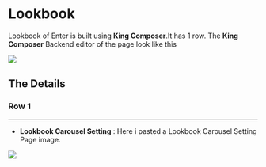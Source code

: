 # Lookbook

Lookbook of Enter is built using **King Composer**.It has 1 row. The **King Composer** Backend editor of the page look like this

![](http://transvelo.github.io/docs/enter/images/lookbook-page.png)

## The Details

### Row 1
---
* **Lookbook Carousel Setting** : Here i pasted a Lookbook Carousel Setting Page image.

![](http://transvelo.github.io/docs/enter/images/lookbook-carousel-setting.png)
